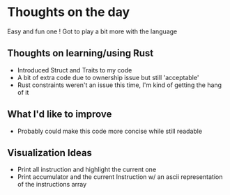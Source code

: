 # Thoughts on the day

Easy and fun one ! Got to play a bit more with the language

## Thoughts on learning/using Rust

* Introduced Struct and Traits to my code
* A bit of extra code due to ownership issue but still 'acceptable'
* Rust constraints weren't an issue this time, I'm kind of getting the hang of it

## What I'd like to improve

* Probably could make this code more concise while still readable

## Visualization Ideas 

* Print all instruction and highlight the current one
* Print accumulator and the current Instruction w/ an ascii representation of the instructions array

 
 
